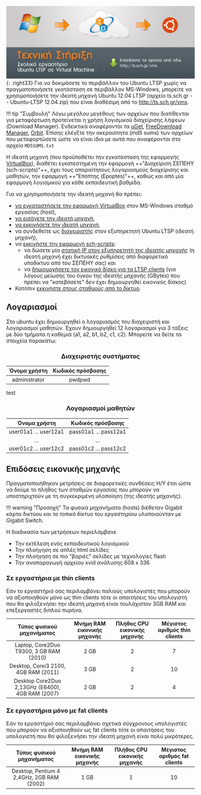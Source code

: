 ![Ts_promo_ubuntu-VM.jpg](Ts_promo_ubuntu-VM.jpg){: .right33}
Για να δοκιμάσετε το περιβάλλον του Ubuntu LTSP χωρίς να πραγματοποιήσετε 
γκατάσταση σε περιβάλλον MS-Windows, μπορείτε να χρησιμοποιήσετε την ιδεατή μηχανή
Ubuntu 12.04 LTSP (αρχείο ts.sch.gr -- Ubuntu-LTSP 12.04.zip) που είναι
διαθέσιμη από το <http://ts.sch.gr/vms>.

!!! tip "Συμβουλή"
    Λόγω μεγάλου μεγέθους των αρχείων που διατίθενται για μεταφόρτωση προτείνεται η χρήση λογισμικού διαχείρισης λήψεων (Download Manager). Ενδεικτικά αναφέρονται τα [uGet](https://ugetdm.com/), [FreeDownload Manager](https://www.freedownloadmanager.org/), [Orbit](https://orbit.en.uptodown.com/windows).
    Επίσης ελέγξτε την ακεραιότητα (md5 sums) των αρχείων που μεταφορτώσετε ώστε να είναι ίδια με αυτά που αναφέρονται στο αρχείο `MD5SUMS.txt`

Η ιδεατή μηχανή (που προϋποθέτει την εγκατάσταση της εφαρμογής [VirtualBox](../Προχωρημένα/VirtualBox.md)),
διαθέτει εγκατεστημένη την εφαρμογή ++"Διαχείριση ΣΕΠΕΗΥ (sch-scripts)"++, έχει τους απαραίτητους
λογαριασμούς διαχείρισης και μαθητών, την εφαρμογή ++"Επόπτης (Epoptes)"++, καθώς και από
μία εφαρμογή λογισμικού για κάθε εκπαιδευτική βαθμίδα.

Για να χρησιμοποιήσετε την ιδεατή μηχανή θα πρέπει:

  - [να εγκαταστήσετε την εφαρμογή
    VirtualBox](../Προχωρημένα/VirtualBox.md#εγκατάσταση)
    στον MS-Windows σταθμό εργασίας (host),
  - [να εισάγετε την ιδεατή
    μηχανή](../Προχωρημένα/VirtualBox.md#εισαγωγή-εικονικών-μηχανών),
  - [να εκκινήσετε την ιδεατή
    μηχανή](../Προχωρημένα/VirtualBox.md#χρήση-του-περιβάλλοντος-virtualbox),
  - να συνδεθείτε ως [διαχειριστής](#διαχειριστής-συστήματος)
    στον εξυπηρετητή Ubuntu LTSP (ιδεατή μηχανή),
  - να [εκκινήστε την εφαρμογή
    sch-scripts](../sch-scripts/Εκκίνηση_της_εφαρμογής.md):
      - να δώσετε μία [στατική IP στον εξυπηρετητή της ιδεατής
        μηχανής](../sch-scripts/Ρύθμιση_σύνδεσης_δικτύου.md) (η
        ιδεατή μηχανή έχει δικτυακές ρυθμίσεις από διαφορετικό
        υποδίκτυο από του ΣΕΠΕΗΥ σας) και
      - να [δημιουργήσετε τον εικονικό δίσκο για τα LTSP
        clients](../sch-scripts/Δημοσίευση_εικονικού_δίσκου.md)
        (για λόγους μείωσης του όγκου της ιδεατής μηχανής (GBytes) που
        πρέπει να "κατεβάσετε" δεν έχει δημιουργηθεί εικονικός δίσκος)
  - Κατόπιν [εκκινήστε στους σταθμούς από το
    δίκτυο](Εκκίνηση_από_το_δίκτυο/index.md).



## Λογαριασμοί

Στο ubuntu έχει δημιουργηθεί ο λογαριασμός του διαχειριστή και
λογαριασμοί μαθητών. Έχουν δημιουργηθεί 12 λογαριασμοί για 3
τάξεις με δύο τμήματα η καθεμιά (a1, a2, b1, b2, c1, c2). Μπορείτε να
δείτε τα στοιχεία παρακάτω:

<center>

### Διαχειριστής συστήματος

|  Όνομα χρήστη | Κωδικός πρόσβασης |
|:-------------:|:-----------------:|
| administrator |       pwdpwd      |

</center>

test

<center>

### Λογαριασμοί μαθητών

|      Όνομα χρήστη      |    Κωδικός πρόσβασης   |
|:----------------------:|:----------------------:|
| user01a1 ... user12a1  | pass01a1 ... pass12a1  |
|          ...           |          ...           |
| user01c2 ... user12c2  | pass01c2 ... pass12c2  |

</center>

## Επιδόσεις εικονικής μηχανής

Πραγματοποιήθηκαν μετρήσεις σε διαφορετικές συνθέσεις Η/Υ έτσι ώστε να
δούμε το πλήθος των σταθμών εργασίας που μπορούν να υποστηριχτούν με
τη συγκεκριμένη υλοποίηση (της ιδεατής μηχανής).

!!! warning "Προσοχή"
    Τα φυσικά μηχανήματα (hosts) διέθεταν Gigabit κάρτα δικτύου και το τοπικό δίκτυο του εργαστηρίου υλοποιούνταν με Gigabit Switch.

Η διαδικασία των μετρήσεων περιελάμβανε

  - Την εκτέλεση ενός εκπαιδευτικού λογισμικού
  - Την πλοήγηση σε απλές html σελίδες
  - Την πλοήγηση σε πιο "βαριές" σελίδες με τεχνολογίες flash
  - Την αναπαραγωγή αρχείου xvid ανάλυσης 608 x 336

### Σε εργαστήρια με thin clients

Εάν το εργαστήριό σας περιλαμβάνει παλιούς υπολογιστές που μπορούν να
αξιοποιηθούν μόνο ως thin clients τότε οι απαιτήσεις του υπολογιστή
που θα φιλοξενήσει την ιδεατή μηχανή είναι τουλάχιστον 3GB RAM και
επεξεργαστές διπλού πυρήνα.

|             Τύπος φυσικού μηχανήματος             | Μνήμη RAM εικονικής μηχανής  | Πλήθος CPU εικονικής μηχανής  | Μέγιστος αριθμός thin clients  |
|:-------------------------------------------------:|:----------------------------:|:-----------------------------:|:------------------------------:|
|      Laptop, Core2Duo T9300, 3 GB RAM (2010)      |             2 GB             |               2               |               7                |
|       Desktop, Corei3 2100, 4GB RAM (2011)        |             3 GB             |               2               |               10               |
| Desktop Core2Duo 2,13GHz (E6400), 4GB RAM (2007)  |             2 GB             |               2               |               4                |                                          |

### Σε εργαστήρια μόνο με fat clients

Εάν το εργαστήριό σας περιλαμβάνει σχετικά σύγχρονους υπολογιστές που
μπορούν να αξιοποιηθούν ως fat clients τότε οι απαιτήσεις του
υπολογιστή που θα φιλοξενήσει την ιδεατή μηχανή είναι πολύ
μικρότερες.

|         Τύπος φυσικού μηχανήματος          | Μνήμη RAM εικονικής μηχανής  | Πλήθος CPU εικονικής μηχανής  | Μέγιστος αριθμός fat clients  |
|:------------------------------------------:|:----------------------------:|:-----------------------------:|:-----------------------------:|
| Desktop, Pentium 4 2,4GHz, 2GB RAM (2002)  |             1 GB             |               1               |              10               |
